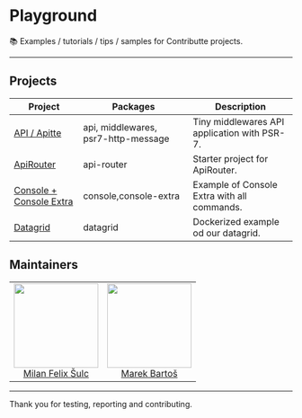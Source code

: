 # Playground

:books: Examples / tutorials / tips / samples for Contributte projects.

-----

## Projects

| Project | Packages | Description |
|---------|----------|-------------|
| [API / Apitte](https://github.com/apitte/playground/tree/master) | api, middlewares, psr7-http-message | Tiny middlewares API application with PSR-7. |
| [ApiRouter](https://github.com/contributte/playground/tree/master/api-router) | api-router | Starter project for ApiRouter. |
| [Console + Console Extra](https://github.com/contributte/playground/tree/master/console-extra) | console,console-extra | Example of Console Extra with all commands. |
| [Datagrid](https://github.com/contributte/playground/tree/master/datagrid) | datagrid | Dockerized example od our datagrid. |

## Maintainers

<table>
  <tbody>
    <tr>
      <td align="center">
        <a href="https://github.com/f3l1x">
            <img width="150" height="150" src="https://avatars2.githubusercontent.com/u/538058?v=3&s=150">
        </a>
        </br>
        <a href="https://github.com/f3l1x">Milan Felix Šulc</a>
      </td>
      <td align="center">
        <a href="https://github.com/mabar">
            <img width="150" height="150" src="https://avatars0.githubusercontent.com/u/20974277?s=400&v=4">
        </a>
        </br>
        <a href="https://github.com/mabar">Marek Bartoš</a>
      </td>
    </tr>
  <tbody>
</table>

---

Thank you for testing, reporting and contributing.
